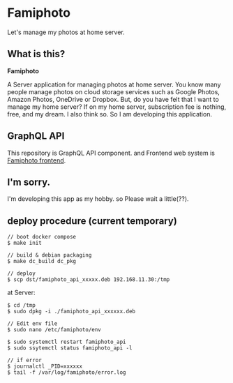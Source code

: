 # Famiphoto
Let's manage my photos at home server.

## What is this?

**Famiphoto**

A Server application for managing photos at home server.
You know many people manage photos on cloud storage services such as Google Photos, Amazon Photos, OneDrive or Dropbox.
But, do you have felt that I want to manage my home server? If on my home server, subscription fee is nothing, free, and my dream.
I also think so. So I am developing this application.

## GraphQL API

This repository is GraphQL API component. and Frontend web system is [Famiphoto frontend](https://github.com/hiroyky/famiphoto_frontend).

## I'm sorry.

I'm developing this app as my hobby. so Please wait a little(??).

## deploy procedure (current temporary)
```
// boot docker compose
$ make init

// build & debian packaging
$ make dc_build dc_pkg

// deploy
$ scp dst/famiphoto_api_xxxxx.deb 192.168.11.30:/tmp
```

at Server:

```
$ cd /tmp
$ sudo dpkg -i ./famiphoto_api_xxxxxx.deb

// Edit env file
$ sudo nano /etc/famiphoto/env

$ sudo systemctl restart famiphoto_api
$ sudo ssytemctl status famiphoto_api -l 

// if error
$ journalctl _PID=xxxxxx
$ tail -f /var/log/famiphoto/error.log
```